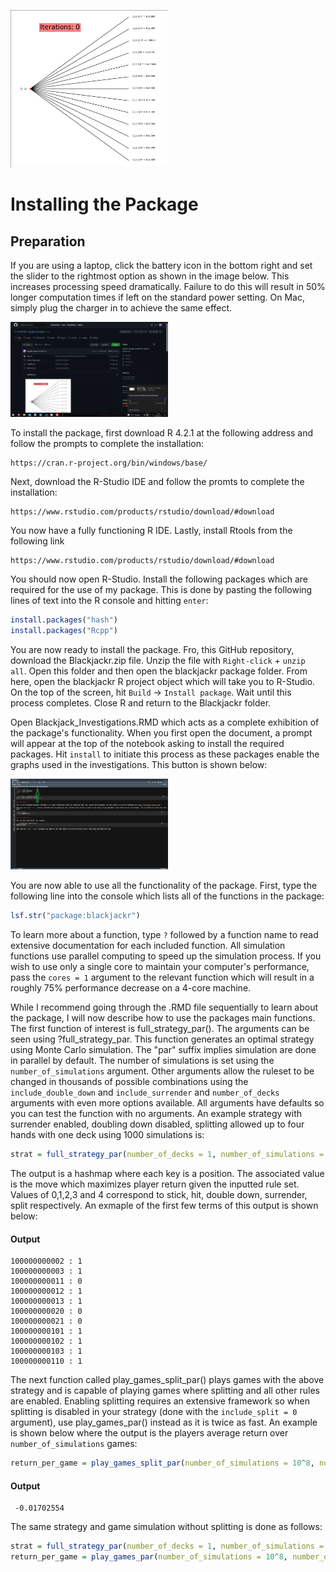 <p align="left"><img width=50% src="https://github.com/ACM40960/project-leongill/blob/main/Figures/readme_gif.GIF"></p>


# Installing the Package
## Preparation

If you are using a laptop, click the battery icon in the bottom right and set the slider to the rightmost option as shown in the image below. This increases processing speed dramatically. Failure to do this will result in 50% longer computation times if left on the standard power setting. On Mac, simply plug the charger in to achieve the same effect.
<p align="left"><img width=50% src="https://github.com/ACM40960/project-leongill/blob/main/Figures/Readme_perf_figure.png"></p>

To install the package, first download R 4.2.1 at the following address and follow the prompts to complete the installation:
```text
https://cran.r-project.org/bin/windows/base/
```
Next, download the R-Studio IDE and follow the promts to complete the installation:

```text
https://www.rstudio.com/products/rstudio/download/#download
```

You now have a fully functioning R IDE. Lastly, install Rtools from the following link
```text
https://www.rstudio.com/products/rstudio/download/#download
```

You should now open R-Studio. Install the following packages which are required for the use of my package. This is done by pasting the following lines of text into the R console and hitting `enter`:
```R
install.packages("hash")
install.packages("Rcpp")
```

You are now ready to install the package. Fro, this GitHub repository, download the Blackjackr.zip file. Unzip the file with `Right-click` + `unzip all`. Open this folder and then open the blackjackr package folder. From here, open the blackjackr R project object which will take you to R-Studio. On the top of the screen, hit `Build` -> `Install package`. Wait until this process completes. Close R and return to the Blackjackr folder. 

Open Blackjack_Investigations.RMD which acts as a complete exhibition of the package's functionality. When you first open the document, a prompt will appear at the top of the notebook asking to install the required packages. Hit `install` to initiate this process as these packages enable the graphs used in the investigations. This button is shown below:
<p align="left"><img width=50% src="https://github.com/ACM40960/project-leongill/blob/main/Figures/install_packages.png"></p>

You are now able to use all the functionality of the package. First, type the following line into the console which lists all of the functions in the package:
```R
lsf.str("package:blackjackr")   
```
To learn more about a function, type `?` followed by a function name to read extensive documentation for each included function. All simulation functions use parallel computing to speed up the simulation process. If you wish to use only a single core to maintain your computer's performance, pass the `cores = 1` argument to the relevant function which will result in a roughly 75% performance decrease on a 4-core machine.

While I recommend going through the .RMD file sequentially to learn about the package, I will now describe how to use the packages main functions. The first function of interest is full_strategy_par(). The arguments can be seen using ?full_strategy_par. This function generates an optimal strategy using Monte Carlo simulation. The "par" suffix implies simulation are done in parallel by default. The number of simulations is set using the `number_of_simulations` argument. Other arguments allow the ruleset to be changed in thousands of possible combinations using the `include_double_down` and `include_surrender` and `number_of_decks` arguments with even more options available. All arguments have defaults so you can test the function with no arguments. An example strategy with surrender enabled, doubling down disabled, splitting allowed up to four hands with one deck using 1000 simulations is:

```R
strat = full_strategy_par(number_of_decks = 1, number_of_simulations = 10^3, include_double_down  = F, include_surrender = T, include_split = 4)
```

The output is a hashmap where each key is a position. The associated value is the move which maximizes player return given the inputted rule set. Values of 0,1,2,3 and 4 correspond to stick, hit, double down, surrender, split respectively. An exmaple of the first few terms of this output is shown below:

#### Output
```text
100000000002 : 1
100000000003 : 1
100000000011 : 0
100000000012 : 1
100000000013 : 1
100000000020 : 0
100000000021 : 0
100000000101 : 1
100000000102 : 1
100000000103 : 1
100000000110 : 1
```

The next function called play_games_split_par() plays games with the above strategy and is capable of playing games where splitting and all other rules are enabled. Enabling splitting requires an extensive framework so when splitting is disabled in your strategy (done with the `include_split = 0` argument), use play_games_par() instead as it is twice as fast. An example is shown below where the output is the players average return over `number_of_simulations` games:
```R
return_per_game = play_games_split_par(number_of_simulations = 10^8, number_of_decks = 1, include_split = 4, strategy = strat)
```
#### Output
```text
 -0.01702554
```


The same strategy and game simulation without splitting is done as follows:
```R
strat = full_strategy_par(number_of_decks = 1, number_of_simulations = 10^3, include_double_down  = F, include_surrender = T, include_split = 0)
return_per_game = play_games_par(number_of_simulations = 10^8, number_of_decks = 1, strategy = strat)
```
